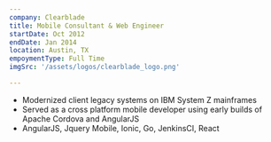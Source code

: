 ```yaml
---
company: Clearblade
title: Mobile Consultant & Web Engineer
startDate: Oct 2012
endDate: Jan 2014
location: Austin, TX
empoymentType: Full Time
imgSrc: '/assets/logos/clearblade_logo.png'

---
```


* Modernized client legacy systems on IBM System Z mainframes  
* Served as a cross platform mobile developer using early builds of Apache Cordova and AngularJS  
* AngularJS, Jquery Mobile, Ionic, Go, JenkinsCI, React